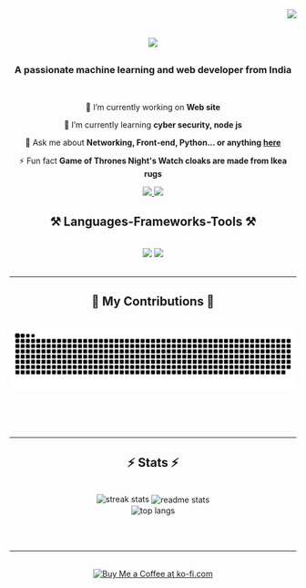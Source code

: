 <image align='right' src="https://visitor-badge.laobi.icu/badge?page_id=DrumilNikhare.DrumilNikhare" />

<h1 align="center">
    <img src="https://readme-typing-svg.herokuapp.com/?font=Righteous&size=35&center=true&vCenter=true&width=500&height=70&duration=4000&lines=Hi+There!+👋🏻;+I'm+Drumil+Nikhare!;" />
</h1>

<h3 align="center">A passionate machine learning and web developer from India</h3>

<br/>

<div align="center">
 
 🔭 I’m currently working on **Web site**
 
 🌱 I’m currently learning **cyber security, node js**

💬 Ask me about **Networking, Front-end, Python... or anything [here](https://github.com/DrumilNikhare)**

⚡ Fun fact **Game of Thrones Night's Watch cloaks are made from Ikea rugs**

 </div>

 <div align="center"> 
  <a href="drumilnikhare29@gmail.com">
    <img src="https://img.shields.io/badge/Gmail-333333?style=for-the-badge&logo=gmail&logoColor=red" />
  </a>
  <a href="https://www.linkedin.com/in/drumilnikhare/" target="_blank">
    <img src="https://img.shields.io/badge/LinkedIn-0077B5?style=for-the-badge&logo=linkedin&logoColor=white" target="_blank" />
  </a>
</div>

<h2 align="center">⚒️ Languages-Frameworks-Tools ⚒️</h2>
<br/>
<div align="center">
    <img src="https://skillicons.dev/icons?i=javascript,bootstrap,html,css,vscode,github,figma,git" />
    <img src="https://skillicons.dev/icons?i=python,java,c,mongodb,github,php,nextjs,mysql,pycharm" /><br>
</div>

<br/>
<hr/>

<div align="center">
  <h2>🐍 My Contributions 🐍</h2>
  <br>
  <img alt="snake eating my contributions" src="https://raw.githubusercontent.com/salesp07/salesp07/output/github-contribution-grid-snake.svg" />
  
  <br/><br/><br/>
</div>

<hr/>


<h2 align="center">⚡ Stats ⚡</h2>
<br>
<div align=center>
  <img width=390 src="https://streak-stats.demolab.com/?user=DrumilNikhare&theme=react" alt="streak stats"/>
  <img width=390 align="center" src="https://github-readme-stats.vercel.app/api?username=DrumilNikhare&count_private=true&show_icons=true&theme=react&rank_icon=github&border_radius=10" alt="readme stats" />
  <br/>
  <img width=325 align="center" src="https://github-readme-stats-salesp07.vercel.app/api/top-langs/?username=DrumilNikhare&hide=HTML&langs_count=8&layout=compact&theme=react&border_radius=10&size_weight=0.5&count_weight=0.5&exclude_repo=github-readme-stats" alt="top langs" />
  
</div>

<br/><br/>

<hr/>

<br/>

<div align="center">
<a href='https://ko-fi.com/V7V4RAK9C' target='_blank'><img height='64' style='border:0px;height:64px;' src='https://storage.ko-fi.com/cdn/kofi1.png?v=3' border='0' alt='Buy Me a Coffee at ko-fi.com' /></a>
</div>

<br/>
